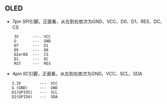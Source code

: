 ## OLED

- 7pin SPI引脚，正面看，从左到右依次为GND、VCC、D0、D1、RES、DC、CS
```
    3V      ---  VCC
    G       ---  GND
    D7      ---  D1
    D5      ---  D0
    D2orD8  ---  CS
    D1      ---  DC
    RST     ---  RES
 ```

 - 4pin IIC引脚，正面看，从左到右依次为GND、VCC、SCL、SDA
 ```
    3.3V        ---  VCC
    G (GND)     ---  GND
    D1(GPIO5)   ---  SCL
    D2(GPIO4)   ---  SDA
```